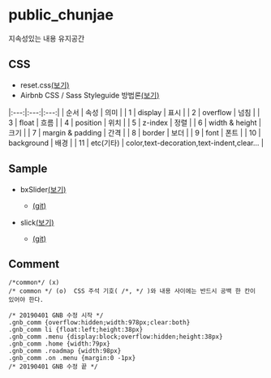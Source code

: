 
# public_chunjae
지속성있는 내용 유지공간


## CSS
- reset.css[(보기)](https://github.com/netfolder/study/blob/master/menu_content/submenu/css/default.css)
- Airbnb CSS / Sass Styleguide 방법론[(보기)](https://github.com/airbnb/css#oocss-and-bem)

|:---:|:---:|:---:|
| 순서 | 속성 | 의미 |
| 1	| display	| 표시 |
| 2	| overflow	| 넘침 |
| 3	| float	| 흐름 |
| 4	| position	| 위치 |
| 5	| z-index	| 정렬 |
| 6	| width & height	| 크기 |
| 7	| margin & padding	| 간격 |
| 8	| border	| 보더 |
| 9	| font	| 폰트 |
| 10	| background	| 배경 |
| 11	| etc(기타)	| color,text-decoration,text-indent,clear... |


## Sample

- bxSlider[(보기)](https://github.com/netfolder/public_chunjae/tree/master/bxSlider)
	+ [(git)](https://github.com/stevenwanderski/bxslider-4)

- slick[(보기)](https://github.com/netfolder/public_chunjae/tree/master/slick)
	+ [(git)](https://github.com/kenwheeler/slick)
 
## Comment
```
/*common*/ (x)
/* common */ (o)  CSS 주석 기호( /*, */ )와 내용 사이에는 반드시 공백 한 칸이 있어야 한다.

/* 20190401 GNB 수정 시작 */
.gnb_comm {overflow:hidden;width:978px;clear:both}
.gnb_comm li {float:left;height:38px}
.gnb_comm .menu {display:block;overflow:hidden;height:38px}
.gnb_comm .home {width:79px}
.gnb_comm .roadmap {width:98px}
.gnb_comm .on .menu {margin:0 -1px}
/* 20190401 GNB 수정 끝 */
```